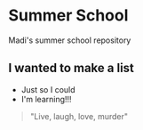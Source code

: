 # Summer School
Madi's summer school repository

## I wanted to make a list
- Just so I could
- I'm learning!!! 

> "Live, laugh, love, murder"